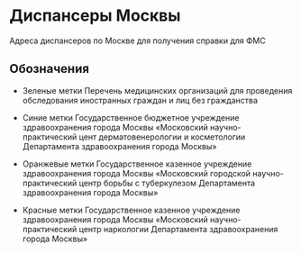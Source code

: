 # Диспансеры Москвы
Адреса диспансеров по Москве для получения справки для ФМС

## Обозначения

* Зеленые метки
Перечень медицинских организаций для проведения обследования иностранных граждан и лиц без гражданства

* Синие метки
Государственное бюджетное учреждение здравоохранения города Москвы «Московский научно-практический цент дерматовенерологии и косметологии Департамента здравоохранения города Москвы»

* Оранжевые метки
Государственное казенное учреждение здравоохранения города Москвы «Московский городской научно-практический центр борьбы с туберкулезом Департамента здравоохранения города Москвы»

* Красные метки
Государственное казенное учреждение здравоохранения города Москвы «Московский научно-практический центр наркологии Департамента здравоохранения города Москвы»